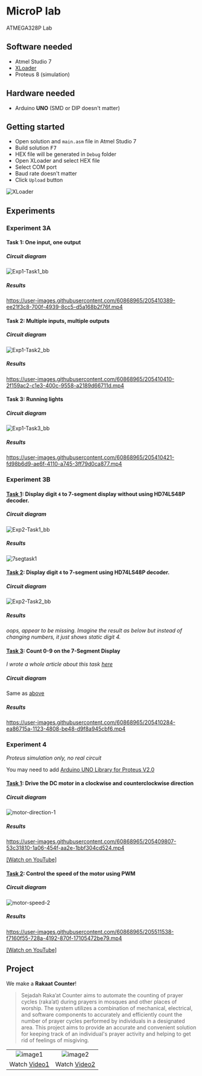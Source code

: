# MicroP lab

ATMEGA328P Lab

## Software needed

- Atmel Studio 7
- [XLoader](https://drive.google.com/file/d/1BTLT7Clmqs_WUpZJBSc3pkpbzsU62Ep4/view?usp=share_link)
- Proteus 8 (simulation)

## Hardware needed

- Arduino **UNO** (SMD or DIP doesn't matter)

## Getting started

- Open solution and `main.asm` file in Atmel Studio 7
- Build solution <kbd>F7</kbd>
- HEX file will be generated in `Debug` folder
- Open XLoader and select HEX file
- Select COM port
- Baud rate doesn't matter
- Click `Upload` button

![XLoader](https://i.imgur.com/euAKa3I.png)

## Experiments

### Experiment 3A

#### Task 1: One input, one output

##### Circuit diagram

![Exp1-Task1_bb](https://user-images.githubusercontent.com/60868965/205410039-24f589ea-aa8e-47fd-911a-49c254935f87.png)

##### Results

https://user-images.githubusercontent.com/60868965/205410389-ee21f3c8-700f-4939-8cc5-d5a168b2f76f.mp4

#### Task 2: Multiple inputs, multiple outputs

##### Circuit diagram

![Exp1-Task2_bb](https://user-images.githubusercontent.com/60868965/205410047-6a007103-037e-44a5-aac1-f27afa1f2853.png)

##### Results

https://user-images.githubusercontent.com/60868965/205410410-2f159ac2-c1e3-400c-9558-a2189d66711d.mp4

#### Task 3: Running lights

##### Circuit diagram

![Exp1-Task3_bb](https://user-images.githubusercontent.com/60868965/205410059-98c01fd8-94d4-4e53-ab3b-0bb8c289d9e8.png)

##### Results

https://user-images.githubusercontent.com/60868965/205410421-fd98b6d9-ae6f-4110-a745-3ff79d0ca877.mp4

### Experiment 3B

#### [Task 1](/Exp2-Task1/): Display digit `4` to 7-segment display **without** using HD74LS48P decoder.

##### Circuit diagram

![Exp2-Task1_bb](https://user-images.githubusercontent.com/60868965/205410015-5f49501b-2f41-46b3-afce-49a292adfba5.png)

##### Results

![7segtask1](https://user-images.githubusercontent.com/60868965/205414368-95878d2d-1f94-4c34-985d-244ff4ccd8f3.jpg)

#### [Task 2](/Exp2-Task2/): Display digit `4` to 7-segment **using** HD74LS48P decoder.

##### Circuit diagram

![Exp2-Task2_bb](https://user-images.githubusercontent.com/60868965/205410024-90264992-5cb7-4bb7-ac56-cc17c94c603e.png)

##### Results

_oops, appear to be missing. Imagine the result as below but instead of changing numbers, it just shows static digit 4._

#### [Task 3](/Exp2-Task3/): Count 0-9 on the 7-Segment Display

_I wrote a whole article about this task [here](https://iqfareez.com/blog/count-09-using-arduino-uno-atmega328p-in-assembly)_

##### Circuit diagram

Same as [above](#circuit-diagram-4)

##### Results

https://user-images.githubusercontent.com/60868965/205410284-ea86715a-1123-4808-be48-d9f8a945cbf6.mp4

### Experiment 4

_Proteus simulation only, no real circuit_

You may need to add [Arduino UNO Library for Proteus V2.0](https://www.theengineeringprojects.com/2021/03/arduino-uno-library-for-proteus-v2.html)

#### [Task 1](/Exp4-Task1/): Drive the DC motor in a clockwise and counterclockwise direction

##### Circuit diagram

![motor-direction-1](https://user-images.githubusercontent.com/60868965/205409882-db26e93f-85d8-4169-a145-00a9beef1b24.SVG)

##### Results

https://user-images.githubusercontent.com/60868965/205409807-53c31810-1a06-454f-aa2e-1bbf304cd524.mp4

[[Watch on YouTube]](https://youtu.be/-ITYjvB3d9s)

#### [Task 2](/Exp4-Task2/): Control the speed of the motor using PWM

##### Circuit diagram

![motor-speed-2](https://user-images.githubusercontent.com/60868965/205511533-b7de3d07-e51d-4811-9120-2a0f6fe33588.SVG)

##### Results

https://user-images.githubusercontent.com/60868965/205511538-f7160f55-728a-4192-870f-17105472be79.mp4

[[Watch on YouTube]](https://youtu.be/G-6NhrX2K1Q)

## Project

We make a **Rakaat Counter**!

> Sejadah Raka’at Counter aims to automate the counting of prayer cycles (raka’at) during prayers in mosques and other places of worship. The system utilizes a combination of mechanical, electrical, and software components to accurately and efficiently count the number of prayer cycles performed by individuals in a designated area. This project aims to provide an accurate and convenient solution for keeping track of an individual's prayer activity and helping to get rid of feelings of misgiving.

|                                           |                                           |
| :---------------------------------------: | :---------------------------------------: |
| ![image1](https://imgur.com/gy2YQ2D.png)  | ![image2](https://imgur.com/7haNwWe.png)  |
| Watch [Video1](https://imgur.com/hraWHLO) | Watch [Video2](https://imgur.com/jjfFFIz) |
